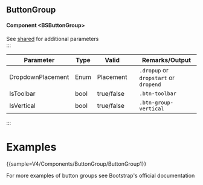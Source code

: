 ﻿## ButtonGroup
#### Component \<BSButtonGroup\>

See [shared](layout/shared) for additional parameters    
:::

| Parameter         | Type | Valid      |     | Remarks/Output                        | 
|-------------------|------|------------|:----|---------------------------------------|
| DropdownPlacement | Enum | Placement  |     | `.dropup` or `dropstart` or `dropend` | {.table-striped}  
| IsToolbar         | bool | true/false |     | `.btn-toolbar`                        |
| IsVertical        | bool | true/false |     | `.btn-group-vertical`                 |               

:::

# Examples

{{sample=V4/Components/ButtonGroup/ButtonGroup1}}

For more examples of button groups see Bootstrap's official documentation